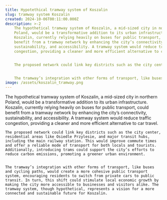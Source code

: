 ```yaml
---
title: Hypotethical tramway system of Koszalin
slug: tramway system Koszalin
created: 2024-10-06T00:11:00.000Z
description: >-2
    The hypothetical tramway system of Koszalin, a mid-sized city in northern
    Poland, would be a transformative addition to its urban infrastructure.
    Koszalin, currently relying heavily on buses for public transport, could
    benefit from a tramway network by enhancing the city’s connectivity,
    sustainability, and accessibility. A tramway system would reduce traffic
    congestion, providing a cleaner and more efficient alternative to car travel.


    The proposed network could link key districts such as the city center, residential areas like Osiedle Przylesie, and major transit hubs, including the main railway station. This would improve commute times and offer a reliable mode of transport for both locals and tourists. Additionally, introducing trams could support the city’s efforts to reduce carbon emissions, promoting a greener urban environment.


    The tramway’s integration with other forms of transport, like buses and cycling paths, would create a more cohesive public transport system, encouraging residents to switch from private cars to public transit. In turn, this shift could stimulate local economic growth by making the city more accessible to businesses and visitors alike. The tramway system, though hypothetical, represents a vision for a more connected and sustainable future for Koszalin.
image: /assets/koszalin_tramway.png
---
```

The hypothetical tramway system of Koszalin, a mid-sized city in northern
Poland, would be a transformative addition to its urban infrastructure.
    Koszalin, currently relying heavily on buses for public transport, could
    benefit from a tramway network by enhancing the city’s connectivity,
    sustainability, and accessibility. A tramway system would reduce traffic
    congestion, providing a cleaner and more efficient alternative to car travel.


    The proposed network could link key districts such as the city center, residential areas like Osiedle Przylesie, and major transit hubs, including the main railway station. This would improve commute times and offer a reliable mode of transport for both locals and tourists. Additionally, introducing trams could support the city’s efforts to reduce carbon emissions, promoting a greener urban environment.


    The tramway’s integration with other forms of transport, like buses and cycling paths, would create a more cohesive public transport system, encouraging residents to switch from private cars to public transit. In turn, this shift could stimulate local economic growth by making the city more accessible to businesses and visitors alike. The tramway system, though hypothetical, represents a vision for a more connected and sustainable future for Koszalin.
